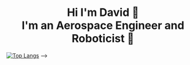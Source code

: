 <h1 align="center">Hi I'm David 👋 <br> I'm an Aerospace Engineer and Roboticist 🤖 </h1>

<!-- ## 👨🏻‍💻 Coding Addiction

<div align="center">
<img src="https://github-readme-stats.vercel.app/api?username=davidoort&show_icons=true&hide_border=true" alt="David Alonso's GitHub Stats">
</div>

<!-- Hide langs -->
<!--  [![Top Langs](https://github-readme-stats.vercel.app/api/top-langs/?username=davidoort&hide=javascript,html)](https://github.com/anuraghazra/github-readme-stats)
-->
[![Top Langs](https://github-readme-stats.vercel.app/api/top-langs/?username=davidoort)](https://github.com/anuraghazra/github-readme-stats)
 -->
<!--
**davidoort/davidoort** is a ✨ _special_ ✨ repository because its `README.md` (this file) appears on your GitHub profile.

Here are some ideas to get you started:

- 🔭 I’m currently working on ...
- 🌱 I’m currently learning ...
- 👯 I’m looking to collaborate on ...
- 🤔 I’m looking for help with ...
- 💬 Ask me about ...
- 📫 How to reach me: ...
- 😄 Pronouns: ...
- ⚡ Fun fact: ...
-->
